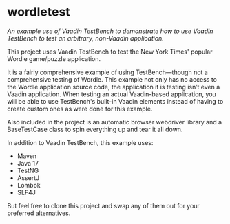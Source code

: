 # wordletest

_An example use of Vaadin TestBench to demonstrate how to use Vaadin TestBench to test an arbitrary, non-Vaadin application._

This project uses Vaadin TestBench to test the New York Times' popular Wordle game/puzzle application.

It is a fairly comprehensive example of using TestBench—though not a comprehensive testing of Wordle. This example not only has no access to the Wordle application source code, the application it is testing isn’t even a Vaadin application. When testing an actual Vaadin-based application, you will be able to use TestBench's built-in Vaadin elements instead of having to create custom ones as were done for this example.

Also included in the project is an automatic browser webdriver library and a BaseTestCase class to spin everything up and tear it all down.

In addition to Vaadin TestBench, this example uses:
* Maven
* Java 17
* TestNG
* AssertJ
* Lombok
* SLF4J

But feel free to clone this project and swap any of them out for your preferred alternatives.
